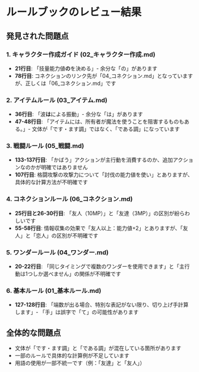 # ルールブックのレビュー結果

## 発見された問題点

### 1. キャラクター作成ガイド (02_キャラクター作成.md)
- **21行目**: 「技量能力値**の**を決める」- 余分な「の」があります
- **78行目**: コネクションのリンク先が「04_コネクション.md」となっていますが、正しくは「06_コネクション.md」です

### 2. アイテムルール (03_アイテム.md)
- **36行目**: 「波**は**による振動」- 余分な「は」があります
- **47-48行目**: 「アイテムには、所有者が魔法を使うことを阻害するものもある。」- 文体が「です・ます調」ではなく、「である調」になっています

### 3. 戦闘ルール (05_戦闘.md)
- **133-137行目**: 「かばう」アクションが主行動を消費するのか、追加アクションなのかが明確ではありません
- **107行目**: 格闘攻撃の攻撃力について「討伐の能力値を使い」とありますが、具体的な計算方法が不明確です

### 4. コネクションルール (06_コネクション.md)
- **25行目と26-30行目**: 「友人（10MP）」と「友達（3MP）」の区別が紛らわしいです
- **55-58行目**: 情報収集の効果で「友人以上：能力値+2」とありますが、「友人」と「恋人」の区別が不明確です

### 5. ワンダールール (04_ワンダー.md)
- **20-22行目**: 「同じタイミングで複数のワンダーを使用できます」と「主行動は1つしか選べません」の関係が不明確です

### 6. 基本ルール (01_基本ルール.md)
- **127-128行目**: 「端数が出る場合、特別な表記がない限り、切り上げ手計算します」- 「手」は誤字で「て」の可能性があります

## 全体的な問題点
- 文体が「です・ます調」と「である調」が混在している箇所があります
- 一部のルールで具体的な計算例が不足しています
- 用語の使用が一部不統一です（例：「友達」と「友人」）
